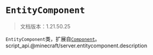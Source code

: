 # `EntityComponent`

> 文档版本：1.21.50.25

`EntityComponent`类，扩展自[`Component`](./component.md)。script_api.@minecraft/server.entitycomponent.description
